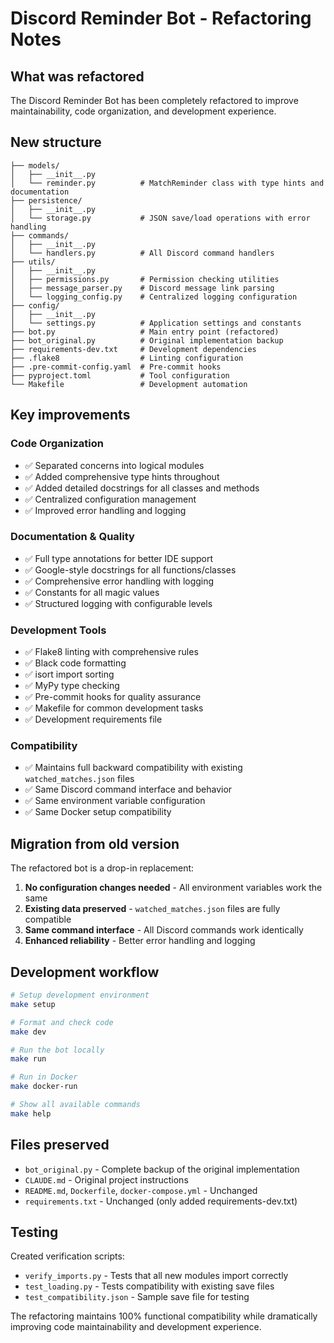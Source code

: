 # Discord Reminder Bot - Refactoring Notes

## What was refactored

The Discord Reminder Bot has been completely refactored to improve maintainability, code organization, and development experience.

## New structure

```
├── models/
│   ├── __init__.py
│   └── reminder.py          # MatchReminder class with type hints and documentation
├── persistence/
│   ├── __init__.py
│   └── storage.py           # JSON save/load operations with error handling
├── commands/
│   ├── __init__.py
│   └── handlers.py          # All Discord command handlers
├── utils/
│   ├── __init__.py
│   ├── permissions.py       # Permission checking utilities
│   ├── message_parser.py    # Discord message link parsing
│   └── logging_config.py    # Centralized logging configuration
├── config/
│   ├── __init__.py
│   └── settings.py          # Application settings and constants
├── bot.py                   # Main entry point (refactored)
├── bot_original.py          # Original implementation backup
├── requirements-dev.txt     # Development dependencies
├── .flake8                  # Linting configuration
├── .pre-commit-config.yaml  # Pre-commit hooks
├── pyproject.toml           # Tool configuration
└── Makefile                 # Development automation
```

## Key improvements

### Code Organization
- ✅ Separated concerns into logical modules
- ✅ Added comprehensive type hints throughout
- ✅ Added detailed docstrings for all classes and methods
- ✅ Centralized configuration management
- ✅ Improved error handling and logging

### Documentation & Quality
- ✅ Full type annotations for better IDE support
- ✅ Google-style docstrings for all functions/classes
- ✅ Comprehensive error handling with logging
- ✅ Constants for all magic values
- ✅ Structured logging with configurable levels

### Development Tools
- ✅ Flake8 linting with comprehensive rules
- ✅ Black code formatting
- ✅ isort import sorting
- ✅ MyPy type checking
- ✅ Pre-commit hooks for quality assurance
- ✅ Makefile for common development tasks
- ✅ Development requirements file

### Compatibility
- ✅ Maintains full backward compatibility with existing `watched_matches.json` files
- ✅ Same Discord command interface and behavior
- ✅ Same environment variable configuration
- ✅ Same Docker setup compatibility

## Migration from old version

The refactored bot is a drop-in replacement:

1. **No configuration changes needed** - All environment variables work the same
2. **Existing data preserved** - `watched_matches.json` files are fully compatible
3. **Same command interface** - All Discord commands work identically
4. **Enhanced reliability** - Better error handling and logging

## Development workflow

```bash
# Setup development environment
make setup

# Format and check code
make dev

# Run the bot locally
make run

# Run in Docker
make docker-run

# Show all available commands
make help
```

## Files preserved

- `bot_original.py` - Complete backup of the original implementation
- `CLAUDE.md` - Original project instructions
- `README.md`, `Dockerfile`, `docker-compose.yml` - Unchanged
- `requirements.txt` - Unchanged (only added requirements-dev.txt)

## Testing

Created verification scripts:
- `verify_imports.py` - Tests that all new modules import correctly
- `test_loading.py` - Tests compatibility with existing save files
- `test_compatibility.json` - Sample save file for testing

The refactoring maintains 100% functional compatibility while dramatically improving code maintainability and development experience.